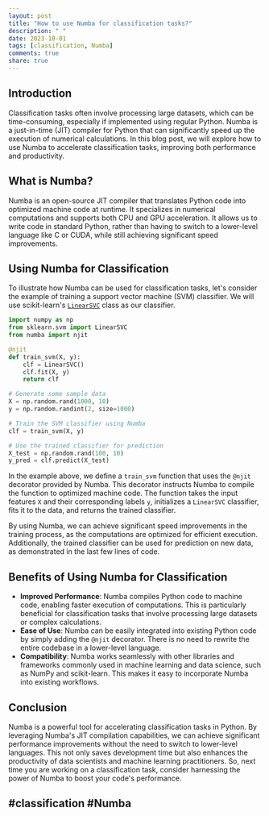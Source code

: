 ```yaml
---
layout: post
title: "How to use Numba for classification tasks?"
description: " "
date: 2023-10-01
tags: [classification, Numba]
comments: true
share: true
---
```


## Introduction
Classification tasks often involve processing large datasets, which can be time-consuming, especially if implemented using regular Python. Numba is a just-in-time (JIT) compiler for Python that can significantly speed up the execution of numerical calculations. In this blog post, we will explore how to use Numba to accelerate classification tasks, improving both performance and productivity.

## What is Numba?
Numba is an open-source JIT compiler that translates Python code into optimized machine code at runtime. It specializes in numerical computations and supports both CPU and GPU acceleration. It allows us to write code in standard Python, rather than having to switch to a lower-level language like C or CUDA, while still achieving significant speed improvements.

## Using Numba for Classification
To illustrate how Numba can be used for classification tasks, let's consider the example of training a support vector machine (SVM) classifier. We will use scikit-learn's [`LinearSVC`](https://scikit-learn.org/stable/modules/generated/sklearn.svm.LinearSVC.html) class as our classifier.

```python
import numpy as np
from sklearn.svm import LinearSVC
from numba import njit

@njit
def train_svm(X, y):
    clf = LinearSVC()
    clf.fit(X, y)
    return clf

# Generate some sample data
X = np.random.rand(1000, 10)
y = np.random.randint(2, size=1000)

# Train the SVM classifier using Numba
clf = train_svm(X, y)

# Use the trained classifier for prediction
X_test = np.random.rand(100, 10)
y_pred = clf.predict(X_test)
```

In the example above, we define a `train_svm` function that uses the `@njit` decorator provided by Numba. This decorator instructs Numba to compile the function to optimized machine code. The function takes the input features `X` and their corresponding labels `y`, initializes a `LinearSVC` classifier, fits it to the data, and returns the trained classifier.

By using Numba, we can achieve significant speed improvements in the training process, as the computations are optimized for efficient execution. Additionally, the trained classifier can be used for prediction on new data, as demonstrated in the last few lines of code. 

## Benefits of Using Numba for Classification
- **Improved Performance**: Numba compiles Python code to machine code, enabling faster execution of computations. This is particularly beneficial for classification tasks that involve processing large datasets or complex calculations.
- **Ease of Use**: Numba can be easily integrated into existing Python code by simply adding the `@njit` decorator. There is no need to rewrite the entire codebase in a lower-level language.
- **Compatibility**: Numba works seamlessly with other libraries and frameworks commonly used in machine learning and data science, such as NumPy and scikit-learn. This makes it easy to incorporate Numba into existing workflows.

## Conclusion
Numba is a powerful tool for accelerating classification tasks in Python. By leveraging Numba's JIT compilation capabilities, we can achieve significant performance improvements without the need to switch to lower-level languages. This not only saves development time but also enhances the productivity of data scientists and machine learning practitioners. So, next time you are working on a classification task, consider harnessing the power of Numba to boost your code's performance.

## #classification #Numba